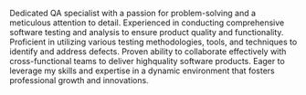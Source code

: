 Dedicated QA specialist with a passion for problem-solving and a meticulous attention to detail. 
Experienced in conducting comprehensive software testing and analysis to ensure product quality and functionality. 
Proficient in utilizing various testing methodologies, tools, and techniques to identify and address defects.
Proven ability to collaborate effectively with cross-functional teams to deliver highquality software products. 
Eager to leverage my skills and expertise in a dynamic environment that fosters professional growth and innovations.
